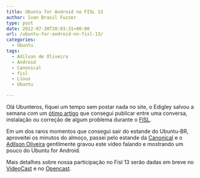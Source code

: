 ```yaml
---
title: Ubuntu for Android no FISL 13
author: Ivan Brasil Fuzzer
type: post
date: 2012-07-30T20:03:31+00:00
url: /ubuntu-for-android-no-fisl-13/
categories:
  - Ubuntu
tags:
  - Adilson de Oliveira
  - Android
  - Canonical
  - fisl
  - Linux
  - Ubuntu

---
```

Olá Ubunteros, fiquei um tempo sem postar nada no site, o Edigley salvou a semana com um [ótimo artigo][1] que consegui publicar entre uma conversa, instalação ou correção de algum problema durante o [FISL][2].

Em um dos raros momentos que consegui sair do estande do Ubuntu-BR, aproveitei os minutos do almoço, passei pelo estande da [Canonical][3] e o [Adilson Oliveira][4] gentilmente gravou este vídeo falando e mostrando um pouco do Ubuntu for Android.

<p style="text-align: center;">
</p>

Mais detalhes sobre nossa participação no Fisl 13 serão dadas em breve no [VideoCast][5] e no [Opencast][6].

 [1]: http://www.ubuntero.com.br/2012/07/software-livre-para-gente-pequena/
 [2]: http://fisl.org.br/13/
 [3]: http://canonical.com
 [4]: http://www.bloguemos.com/
 [5]: http://www.youtube.com/user/ubunterobr
 [6]: http://www.ubuntero.com.br/category/opencast/